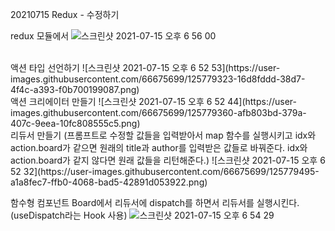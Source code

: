 20210715 Redux - 수정하기

redux 모듈에서
![스크린샷 2021-07-15 오후 6 56 00](https://user-images.githubusercontent.com/66675699/125779086-68eb5ad4-e75c-4d85-ba1d-3542b61adfac.png)
<br>

<br>
액션 타입 선언하기
![스크린샷 2021-07-15 오후 6 52 53](https://user-images.githubusercontent.com/66675699/125779323-16d8fddd-38d7-4f4c-a393-f0b700199087.png)

<br>
액션 크리에이터 만들기
![스크린샷 2021-07-15 오후 6 52 44](https://user-images.githubusercontent.com/66675699/125779360-afb803bd-379a-407c-9eea-10fc808555c5.png)

<br>
리듀서 만들기 (프롬프트로 수정할 값들을 입력받아서 map 함수를 실행시키고 idx와 action.board가 같으면 원래의 title과 author를 입력받은 값들로 바꿔준다. idx와 action.board가 같지 않다면 원래 값들을 리턴해준다.) 
![스크린샷 2021-07-15 오후 6 52 32](https://user-images.githubusercontent.com/66675699/125779495-a1a8fec7-ffb0-4068-bad5-42891d053922.png)
<br>

함수형 컴포넌트 Board에서 리듀서에 dispatch를 하면서 리듀서를 실행시킨다. (useDispatch라는 Hook 사용)
![스크린샷 2021-07-15 오후 6 54 29](https://user-images.githubusercontent.com/66675699/125780137-70609915-a3bb-473b-bfd1-07d1b8374492.png)
<br>

